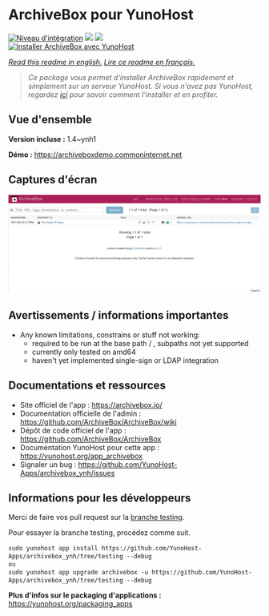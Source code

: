 # ArchiveBox pour YunoHost

[![Niveau d'intégration](https://dash.yunohost.org/integration/archivebox.svg)](https://dash.yunohost.org/appci/app/archivebox) ![](https://ci-apps.yunohost.org/ci/badges/archivebox.status.svg) ![](https://ci-apps.yunohost.org/ci/badges/archivebox.maintain.svg)  
[![Installer ArchiveBox avec YunoHost](https://install-app.yunohost.org/install-with-yunohost.svg)](https://install-app.yunohost.org/?app=archivebox)

*[Read this readme in english.](./README.md)*
*[Lire ce readme en français.](./README_fr.md)*

> *Ce package vous permet d'installer ArchiveBox rapidement et simplement sur un serveur YunoHost.
Si vous n'avez pas YunoHost, regardez [ici](https://yunohost.org/#/install) pour savoir comment l'installer et en profiter.*

## Vue d'ensemble



**Version incluse :** 1.4~ynh1

**Démo :** https://archiveboxdemo.commoninternet.net

## Captures d'écran

![](./doc/screenshots/screenshot_archivebox1.png)

## Avertissements / informations importantes

* Any known limitations, constrains or stuff not working:
    * required to be run at the base path / , subpaths not yet supported
    * currently only tested on amd64
    * haven't yet implemented single-sign or LDAP integration 


## Documentations et ressources

* Site officiel de l'app : https://archivebox.io/
* Documentation officielle de l'admin : https://github.com/ArchiveBox/ArchiveBox/wiki
* Dépôt de code officiel de l'app : https://github.com/ArchiveBox/ArchiveBox
* Documentation YunoHost pour cette app : https://yunohost.org/app_archivebox
* Signaler un bug : https://github.com/YunoHost-Apps/archivebox_ynh/issues

## Informations pour les développeurs

Merci de faire vos pull request sur la [branche testing](https://github.com/YunoHost-Apps/archivebox_ynh/tree/testing).

Pour essayer la branche testing, procédez comme suit.
```
sudo yunohost app install https://github.com/YunoHost-Apps/archivebox_ynh/tree/testing --debug
ou
sudo yunohost app upgrade archivebox -u https://github.com/YunoHost-Apps/archivebox_ynh/tree/testing --debug
```

**Plus d'infos sur le packaging d'applications :** https://yunohost.org/packaging_apps